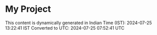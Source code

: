 # My Project

This content is dynamically generated in Indian Time (IST): 2024-07-25 13:22:41 IST
Converted to UTC: 2024-07-25 07:52:41 UTC
